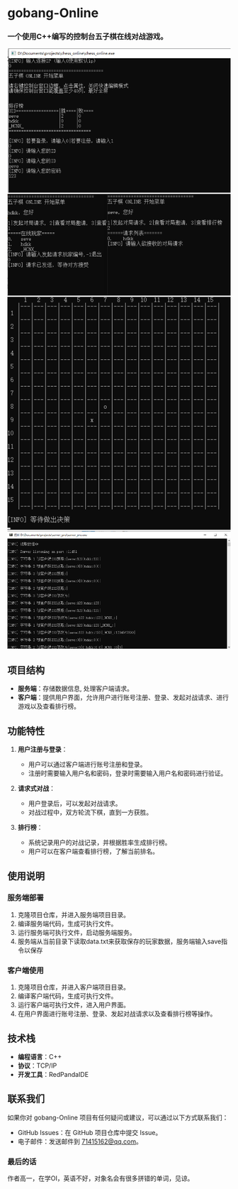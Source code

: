 # gobang-Online

### 一个使用C++编写的控制台五子棋在线对战游戏。

![image](image/c.jpg)
![image](image/c2.jpg)
![image](image/c3.jpg)
![image](image/server.jpg)
## 项目结构

- **服务端**：存储数据信息, 处理客户端请求。
- **客户端**：提供用户界面，允许用户进行账号注册、登录、发起对战请求、进行游戏以及查看排行榜。

## 功能特性

1. **用户注册与登录**：
   - 用户可以通过客户端进行账号注册和登录。
   - 注册时需要输入用户名和密码，登录时需要输入用户名和密码进行验证。

2. **请求式对战**：
   - 用户登录后，可以发起对战请求。
   - 对战过程中，双方轮流下棋，直到一方获胜。

3. **排行榜**：
   - 系统记录用户的对战记录，并根据胜率生成排行榜。
   - 用户可以在客户端查看排行榜，了解当前排名。

## 使用说明

### 服务端部署

1. 克隆项目仓库，并进入服务端项目目录。
2. 编译服务端代码，生成可执行文件。
3. 运行服务端可执行文件，启动服务端服务。
4. 服务端从当前目录下读取data.txt来获取保存的玩家数据，服务端输入save指令以保存

### 客户端使用

1. 克隆项目仓库，并进入客户端项目目录。
2. 编译客户端代码，生成可执行文件。
4. 运行客户端可执行文件，进入用户界面。
5. 在用户界面进行账号注册、登录、发起对战请求以及查看排行榜等操作。

## 技术栈

- **编程语言**：C++
- **协议**：TCP/IP
- **开发工具**：RedPandaIDE


## 联系我们

如果你对 gobang-Online 项目有任何疑问或建议，可以通过以下方式联系我们：

- GitHub Issues：在 GitHub 项目仓库中提交 Issue。
- 电子邮件：发送邮件到 71415162@qq.com。

### 最后的话
作者高一，在学OI，英语不好，对象名会有很多拼错的单词，见谅。
